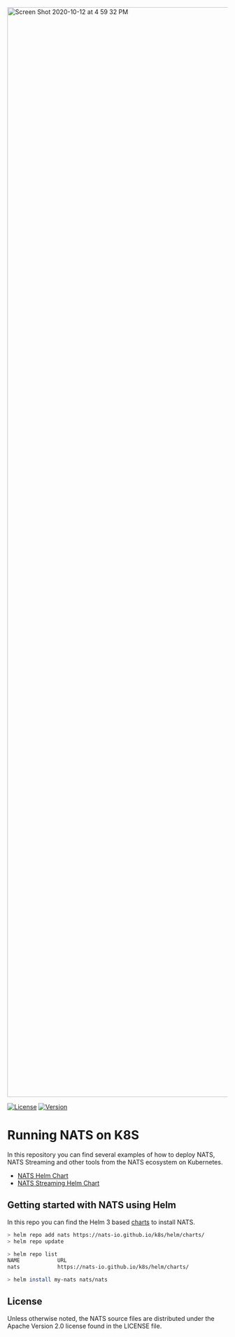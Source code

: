 <img width="2487" alt="Screen Shot 2020-10-12 at 4 59 32 PM" src="https://user-images.githubusercontent.com/26195/95800603-99d95f00-0cac-11eb-968b-f3e4dde3ff8d.png">

[![License][License-Image]][License-Url]
[![Version](https://d25lcipzij17d.cloudfront.net/badge.svg?id=go&type=5&v=0.11.0)](https://github.com/nats-io/k8s/releases/tag/v0.11.0)

[License-Url]: https://www.apache.org/licenses/LICENSE-2.0
[License-Image]: https://img.shields.io/badge/License-Apache2-blue.svg

# Running NATS on K8S

In this repository you can find several examples of how to deploy NATS, NATS Streaming 
and other tools from the NATS ecosystem on Kubernetes.

- [NATS Helm Chart](https://github.com/nats-io/k8s/tree/main/helm/charts/nats#jetstream)
- [NATS Streaming Helm Chart](https://github.com/nats-io/k8s/tree/main/helm/charts/stan)

## Getting started with NATS using Helm

In this repo you can find the Helm 3 based [charts](https://github.com/nats-io/k8s/tree/main/helm/charts) to install NATS.

```sh
> helm repo add nats https://nats-io.github.io/k8s/helm/charts/
> helm repo update

> helm repo list
NAME          	URL 
nats          	https://nats-io.github.io/k8s/helm/charts/

> helm install my-nats nats/nats
```

## License

Unless otherwise noted, the NATS source files are distributed
under the Apache Version 2.0 license found in the LICENSE file.
